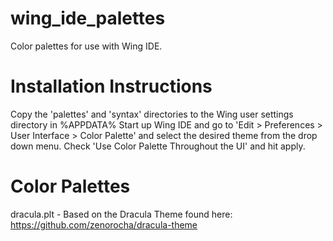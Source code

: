 # wing_ide_palettes
Color palettes for use with Wing IDE.

# Installation Instructions
Copy the 'palettes' and 'syntax' directories to the Wing user settings directory in %APPDATA%
Start up Wing IDE and go to 'Edit > Preferences > User Interface > Color Palette' and select the desired
theme from the drop down menu. Check 'Use Color Palette Throughout the UI' and hit apply.

# Color Palettes
dracula.plt - Based on the Dracula Theme found here: https://github.com/zenorocha/dracula-theme
